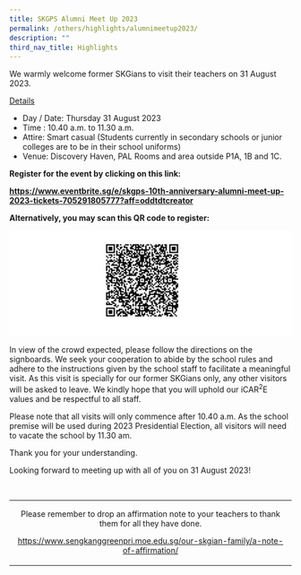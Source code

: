 ```yaml
---
title: SKGPS Alumni Meet Up 2023
permalink: /others/highlights/alumnimeetup2023/
description: ""
third_nav_title: Highlights
---
```

<p>We warmly welcome former SKGians to visit their teachers on 31 August 2023.</p>
<p><u>Details</u></p>
<ul>
<li>Day / Date: Thursday 31 August 2023</li>
<li>Time : 10.40 a.m. to 11.30 a.m.</li>
<li>Attire: Smart casual (Students currently in secondary schools or junior colleges are to be in their school uniforms)</li>
<li>Venue: Discovery Haven, PAL Rooms and area outside P1A, 1B and 1C.</li>
</ul>
<p><strong>Register for the event by clicking on this link: </strong></p>
<p><a href="https://www.eventbrite.sg/e/skgps-10th-anniversary-alumni-meet-up-2023-tickets-705291805777?aff=oddtdtcreator"><strong>https://www.eventbrite.sg/e/skgps-10th-anniversary-alumni-meet-up-2023-tickets-705291805777?aff=oddtdtcreator</strong></a></p>
<p><strong>Alternatively, you may scan this QR code to register:</strong></p>

<p><img src="/images/meetupqrcode1.JPG"></p>

<p>In view of the crowd expected, please follow the directions on the signboards. We seek your cooperation to abide by the school rules and adhere to the instructions given by the school staff to facilitate a meaningful visit. As this visit is specially for our former SKGians only, any other visitors will be asked to leave. We kindly hope that you will uphold our iCAR<sup>2</sup>E values and be respectful to all staff.</p>
<p>Please note that all visits will only commence after 10.40 a.m. As the school premise will be used during 2023 Presidential Election, all visitors will need to vacate the school by 11.30 am.</p>
<p>Thank you for your understanding.</p>
<p>Looking forward to meeting up with all of you on 31 August 2023!</p>
<p>&nbsp;</p>
<table>
<tbody>
<tr>
<td>
<p style="text-align: center;">Please remember to drop an affirmation note to your teachers to thank them for all they have done.</p>
<p style="text-align: center;"><a href="https://www.sengkanggreenpri.moe.edu.sg/our-skgian-family/a-note-of-affirmation/">https://www.sengkanggreenpri.moe.edu.sg/our-skgian-family/a-note-of-affirmation/</a></p>
</td>
</tr>
</tbody>
</table>
<p>&nbsp;</p>